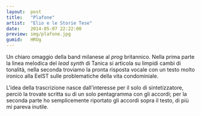 ```yaml
---
layout:  post
title:   "Plafone"
artist:  "Elio e le Storie Tese"
date:    2014-05-07 22:22:00
preview: img/plafone.jpg
gumid:   HROg
---
```


Un chiaro omaggio della band milanese al *prog* britannico. Nella prima parte
la linea melodica del *lead synth* di Tanica si articola su limpidi cambi di
tonalità, nella seconda troviamo la pronta risposta vocale con un testo molto
ironico alla EelST sulle problematiche della vita condominiale.

L'idea della trascrizione nasce dall'interesse per il solo di sintetizzatore,
perciò la trovate scritta su di un solo pentagramma con gli accordi; per la
seconda parte ho semplicemente riportato gli accordi sopra il testo, di più mi
pareva inutile.
